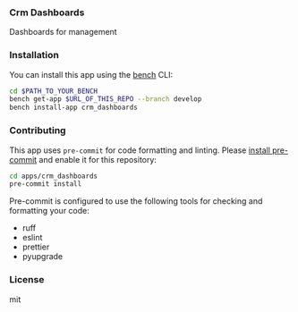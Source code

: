 ### Crm Dashboards

Dashboards for management

### Installation

You can install this app using the [bench](https://github.com/frappe/bench) CLI:

```bash
cd $PATH_TO_YOUR_BENCH
bench get-app $URL_OF_THIS_REPO --branch develop
bench install-app crm_dashboards
```

### Contributing

This app uses `pre-commit` for code formatting and linting. Please [install pre-commit](https://pre-commit.com/#installation) and enable it for this repository:

```bash
cd apps/crm_dashboards
pre-commit install
```

Pre-commit is configured to use the following tools for checking and formatting your code:

- ruff
- eslint
- prettier
- pyupgrade

### License

mit
